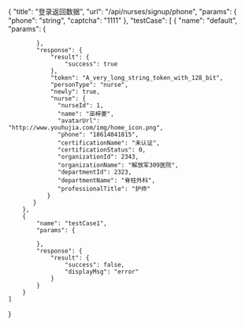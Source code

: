 {
    "title": "登录返回数据",
    "url": "/api/nurses/signup/phone",
    "params": {
        "phone": "string",
        "captcha": "1111"
    },
    "testCase": [
          {
            "name": "default",
            "params": {

            },
            "response": {
                "result": {
                    "success": true
                },
                "token": "A_very_long_string_token_with_128_bit",
                "personType": "nurse",
                "newly": true,
                "nurse": {
                  "nurseId": 1,
                  "name": "巫梓菱",
                  "avatarUrl": "http://www.youhujia.com/img/home_icon.png",
                  "phone": "18614041815",
                  "certificationName": "未认证",
                  "certificationStatus": 0,
                  "organizationId": 2343,
                  "organizationName": "解放军309医院",
                  "departmentId": 2323,
                  "departmentName": "脊柱外科",
                  "professionalTitle": "护师"
               }
           }
        },
        {
            "name": "testCase1",
            "params": {

            },
            "response": {
                "result": {
                    "success": false,
                    "displayMsg": "error"
                }
            }
        }
    ]
}